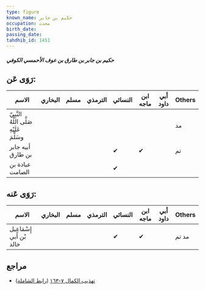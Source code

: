 ```yaml
---
type: figure
known_name: حكيم بن جابر
occupation: محدث
birth_date:
passing_date:
tahdhib_id: 1451
---
```

##### حكيم بن جابر بن طارق بن عوف الأحمسي الكوفي

## رَوَى عَن:
| الاسم                                      | البخاري | مسلم | الترمذي | النسائي | ابن ماجه | أبي داود | Others |
| ------------------------------------------ | ------- | ---- | ------- | ------- | -------- | -------- | ------ |
| النَّبِيّ صَلَّى اللَّهُ عَلَيْهِ وسَلَّمَ |         |      |         |         |          |          | مد     |
| أبيه جابر بن طارق                          |         |      |         | ✔       | ✔        |          | تم     |
| عبادة بن الصامت                            |         |      |         | ✔       |          |          |        |
## رَوَى عَنه:
| الاسم                     | البخاري | مسلم | الترمذي | النسائي | ابن ماجه | أبي داود | Others |
| ------------------------- | ------- | ---- | ------- | ------- | -------- | -------- | ------ |
| إِسْمَاعِيل بْن أَبي خالد |         |      |         | ✔       | ✔        |          | مد تم  |
## مراجع
- [تهذيب الكمال ٧-١٦٣](obsidian://open?vault=Tahdhib-al-Kamal&file=Figures/١٤٥١-حكيم%20بن%20جابر%20بن%20طارق%20بن%20عوف%20الأحمسي%20الكوفي) ([رابط الشاملة](https://shamela.ws/book/3722/3385))